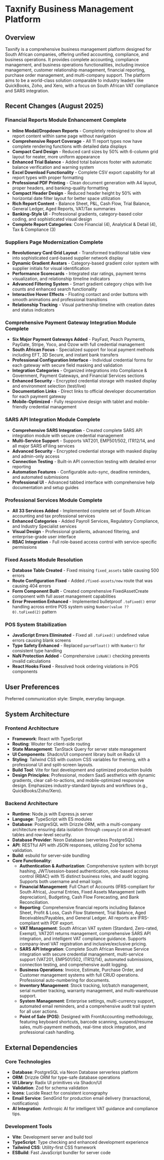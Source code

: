# Taxnify Business Management Platform

## Overview

Taxnify is a comprehensive business management platform designed for South African companies, offering unified accounting, compliance, and business operations. It provides complete accounting, compliance management, and business operations functionalities, including invoice management, customer relationship management, financial reporting, purchase order management, and multi-company support. The platform aims to be a world-class solution comparable to industry leaders like QuickBooks, Zoho, and Xero, with a focus on South African VAT compliance and SARS integration.

## Recent Changes (August 2025)

### Financial Reports Module Enhancement Complete
- **Inline Modal/Dropdown Reports** - Completely redesigned to show all report content within same page without navigation
- **Comprehensive Report Coverage** - All 11 report types now have complete rendering functions with detailed data displays
- **Compact Card Design** - Reduced card sizes by 50% with 6-column grid layout for neater, more uniform appearance
- **Enhanced Trial Balance** - Added total balances footer with automatic balance verification and warning system
- **Excel Download Functionality** - Complete CSV export capability for all report types with proper formatting
- **Professional PDF Printing** - Clean document generation with A4 layout, proper headers, and banking-quality formatting
- **Compact Header Design** - Reduced header height by 50% with horizontal date filter layout for better space utilization
- **Rich Report Content** - Balance Sheet, P&L, Cash Flow, Trial Balance, General Ledger, Aged Reports, VAT/Tax summaries
- **Banking-Style UI** - Professional gradients, category-based color coding, and sophisticated visual design
- **Complete Report Categories**: Core Financial (4), Analytical & Detail (4), Tax & Compliance (3)

### Suppliers Page Modernization Complete
- **Revolutionary Card Grid Layout** - Transformed traditional table view into sophisticated card-based supplier network display
- **Dynamic Gradient Avatars** - Category-based gradient color system with supplier initials for visual identification
- **Performance Scorecards** - Integrated star ratings, payment terms visualization, and relationship timeline indicators
- **Advanced Filtering System** - Smart gradient category chips with live counts and enhanced search functionality
- **Interactive Hover Effects** - Floating contact and order buttons with smooth animations and professional transitions
- **Relationship Tracking** - Visual partnership timeline with creation dates and status indicators

### Comprehensive Payment Gateway Integration Module Complete
- **Six Major Payment Gateways Added** - PayFast, Peach Payments, PayGate, Stripe, Yoco, and Ozow with full credential management
- **South African Focus** - Specialized support for local payment methods including EFT, 3D Secure, and instant bank transfers
- **Professional Configuration Interface** - Individual credential forms for each gateway with secure field masking and validation
- **Integration Categories** - Organized integrations into Compliance & Government, Payment Gateways, and Financial Services sections
- **Enhanced Security** - Encrypted credential storage with masked display and environment selection (test/live)
- **Documentation Links** - Direct links to official developer documentation for each payment gateway
- **Mobile-Optimized** - Fully responsive design with tablet and mobile-friendly credential management

### SARS API Integration Module Complete
- **Comprehensive SARS Integration** - Created complete SARS API integration module with secure credential management
- **Multi-Service Support** - Supports VAT201, EMP501/502, ITR12/14, and all major SARS eFiling services
- **Advanced Security** - Encrypted credential storage with masked display and admin-only access
- **Connection Testing** - Built-in API connection testing with detailed error reporting
- **Automation Features** - Configurable auto-sync, deadline reminders, and automated submissions
- **Professional UI** - Advanced tabbed interface with comprehensive help documentation and setup guides

### Professional Services Module Complete
- **All 33 Services Added** - Implemented complete set of South African accounting and tax professional services
- **Enhanced Categories** - Added Payroll Services, Regulatory Compliance, and Industry Specialist services
- **Visual Design** - Professional gradients, advanced filtering, and enterprise-grade user interface
- **RBAC Integration** - Full role-based access control with service-specific permissions

### Fixed Assets Module Resolution
- **Database Table Created** - Fixed missing `fixed_assets` table causing 500 errors
- **Route Configuration Fixed** - Added `/fixed-assets/new` route that was causing 404 errors  
- **Form Component Built** - Created comprehensive FixedAssetCreate component with full asset management capabilities
- **Error Prevention Enhanced** - Implemented bulletproof `.toFixed()` error handling across entire POS system using `Number(value ?? 0).toFixed(2)` pattern

### POS System Stabilization  
- **JavaScript Errors Eliminated** - Fixed all `.toFixed()` undefined value errors causing blank screens
- **Type Safety Enhanced** - Replaced `parseFloat()` with `Number()` for consistent type handling
- **NaN Protection Added** - Comprehensive `isNaN()` checking prevents invalid calculations
- **React Hooks Fixed** - Resolved hook ordering violations in POS components

## User Preferences

Preferred communication style: Simple, everyday language.

## System Architecture

### Frontend Architecture
- **Framework**: React with TypeScript
- **Routing**: Wouter for client-side routing
- **State Management**: TanStack Query for server state management
- **UI Components**: Shadcn/UI component library built on Radix UI
- **Styling**: Tailwind CSS with custom CSS variables for theming, with a professional UI and split-screen layouts.
- **Build Tool**: Vite for fast development and optimized production builds
- **Design Principles**: Professional, modern SaaS aesthetics with dynamic gradients, clear call-to-actions, and mobile-optimized responsive design. Emphasizes industry-standard layouts and workflows (e.g., QuickBooks/Zoho/Xero).

### Backend Architecture
- **Runtime**: Node.js with Express.js server
- **Language**: TypeScript with ES modules
- **Database**: PostgreSQL with Drizzle ORM, with a multi-company architecture ensuring data isolation through `companyId` on all relevant tables and row-level security.
- **Database Provider**: Neon Database (serverless PostgreSQL)
- **API**: RESTful API with JSON responses, utilizing Zod for schema validation.
- **Build**: esbuild for server-side bundling
- **Core Functionality**:
    - **Authentication & Authorization**: Comprehensive system with bcrypt hashing, JWT/session-based authentication, role-based access control (RBAC) with 15 distinct business roles, and audit logging. Supports both username and email login.
    - **Financial Management**: Full Chart of Accounts (IFRS-compliant for South Africa), Journal Entries, Fixed Assets Management (with depreciation), Budgeting, Cash Flow Forecasting, and Bank Reconciliation.
    - **Reporting**: Comprehensive financial reports including Balance Sheet, Profit & Loss, Cash Flow Statement, Trial Balance, Aged Receivables/Payables, and General Ledger. All reports are IFRS-compliant with PDF export.
    - **VAT Management**: South African VAT system (Standard, Zero-rated, Exempt), VAT201 returns management, comprehensive SARS API integration, and intelligent VAT compliance guidance. Supports company-level VAT registration and inclusive/exclusive pricing.
    - **SARS API Integration**: Complete South African Revenue Service integration with secure credential management, multi-service support (VAT201, EMP501/502, ITR12/14), automated submissions, connection testing, and comprehensive audit logging.
    - **Business Operations**: Invoice, Estimate, Purchase Order, and Customer management systems with full CRUD operations. Professional auto-numbering for documents.
    - **Inventory Management**: Stock tracking, lot/batch management, serial number tracking, warranty management, and multi-warehouse support.
    - **System Management**: Enterprise settings, multi-currency support, automated email reminders, and a comprehensive audit trail system for all user actions.
    - **Point of Sale (POS)**: Designed with FrontAccounting methodology, featuring keyboard shortcuts, barcode scanning, suspend/resume sales, multi-payment methods, real-time stock integration, and professional cash handling.

## External Dependencies

### Core Technologies
- **Database**: PostgreSQL via Neon Database serverless platform
- **ORM**: Drizzle ORM for type-safe database operations
- **UI Library**: Radix UI primitives via Shadcn/UI
- **Validation**: Zod for schema validation
- **Icons**: Lucide React for consistent iconography
- **Email Service**: SendGrid for production email delivery (transactional, notifications)
- **AI Integration**: Anthropic AI for intelligent VAT guidance and compliance tips.

### Development Tools
- **Vite**: Development server and build tool
- **TypeScript**: Type checking and enhanced development experience
- **Tailwind CSS**: Utility-first CSS framework
- **ESBuild**: Fast JavaScript bundler for server code